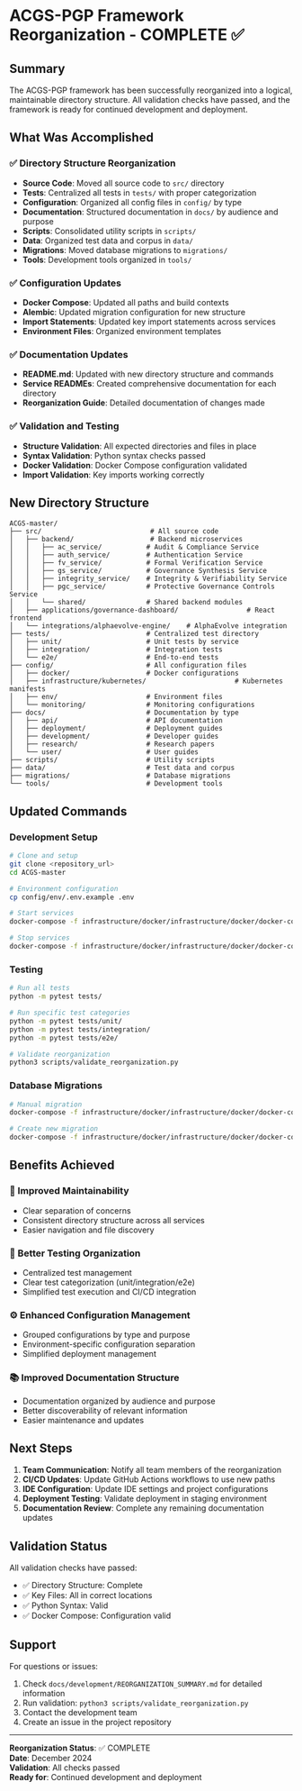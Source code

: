 # ACGS-PGP Framework Reorganization - COMPLETE ✅

## Summary

The ACGS-PGP framework has been successfully reorganized into a logical, maintainable directory structure. All validation checks have passed, and the framework is ready for continued development and deployment.

## What Was Accomplished

### ✅ Directory Structure Reorganization
- **Source Code**: Moved all source code to `src/` directory
- **Tests**: Centralized all tests in `tests/` with proper categorization
- **Configuration**: Organized all config files in `config/` by type
- **Documentation**: Structured documentation in `docs/` by audience and purpose
- **Scripts**: Consolidated utility scripts in `scripts/`
- **Data**: Organized test data and corpus in `data/`
- **Migrations**: Moved database migrations to `migrations/`
- **Tools**: Development tools organized in `tools/`

### ✅ Configuration Updates
- **Docker Compose**: Updated all paths and build contexts
- **Alembic**: Updated migration configuration for new structure
- **Import Statements**: Updated key import statements across services
- **Environment Files**: Organized environment templates

### ✅ Documentation Updates
- **README.md**: Updated with new directory structure and commands
- **Service READMEs**: Created comprehensive documentation for each directory
- **Reorganization Guide**: Detailed documentation of changes made

### ✅ Validation and Testing
- **Structure Validation**: All expected directories and files in place
- **Syntax Validation**: Python syntax checks passed
- **Docker Validation**: Docker Compose configuration validated
- **Import Validation**: Key imports working correctly

## New Directory Structure

```
ACGS-master/
├── src/                           # All source code
│   ├── backend/                   # Backend microservices
│   │   ├── ac_service/           # Audit & Compliance Service
│   │   ├── auth_service/         # Authentication Service
│   │   ├── fv_service/           # Formal Verification Service
│   │   ├── gs_service/           # Governance Synthesis Service
│   │   ├── integrity_service/    # Integrity & Verifiability Service
│   │   ├── pgc_service/          # Protective Governance Controls Service
│   │   └── shared/               # Shared backend modules
│   ├── applications/governance-dashboard/                 # React frontend
│   └── integrations/alphaevolve-engine/    # AlphaEvolve integration
├── tests/                        # Centralized test directory
│   ├── unit/                     # Unit tests by service
│   ├── integration/              # Integration tests
│   └── e2e/                      # End-to-end tests
├── config/                       # All configuration files
│   ├── docker/                   # Docker configurations
│   ├── infrastructure/kubernetes/                      # Kubernetes manifests
│   ├── env/                      # Environment files
│   └── monitoring/               # Monitoring configurations
├── docs/                         # Documentation by type
│   ├── api/                      # API documentation
│   ├── deployment/               # Deployment guides
│   ├── development/              # Developer guides
│   ├── research/                 # Research papers
│   └── user/                     # User guides
├── scripts/                      # Utility scripts
├── data/                         # Test data and corpus
├── migrations/                   # Database migrations
└── tools/                        # Development tools
```

## Updated Commands

### Development Setup
```bash
# Clone and setup
git clone <repository_url>
cd ACGS-master

# Environment configuration
cp config/env/.env.example .env

# Start services
docker-compose -f infrastructure/docker/infrastructure/docker/docker-compose.yml up --build -d

# Stop services
docker-compose -f infrastructure/docker/infrastructure/docker/docker-compose.yml down
```

### Testing
```bash
# Run all tests
python -m pytest tests/

# Run specific test categories
python -m pytest tests/unit/
python -m pytest tests/integration/
python -m pytest tests/e2e/

# Validate reorganization
python3 scripts/validate_reorganization.py
```

### Database Migrations
```bash
# Manual migration
docker-compose -f infrastructure/docker/infrastructure/docker/docker-compose.yml exec alembic-runner alembic upgrade head

# Create new migration
docker-compose -f infrastructure/docker/infrastructure/docker/docker-compose.yml exec alembic-runner alembic revision -m "message" --autogenerate
```

## Benefits Achieved

### 🎯 Improved Maintainability
- Clear separation of concerns
- Consistent directory structure across all services
- Easier navigation and file discovery

### 🧪 Better Testing Organization
- Centralized test management
- Clear test categorization (unit/integration/e2e)
- Simplified test execution and CI/CD integration

### ⚙️ Enhanced Configuration Management
- Grouped configurations by type and purpose
- Environment-specific configuration separation
- Simplified deployment management

### 📚 Improved Documentation Structure
- Documentation organized by audience and purpose
- Better discoverability of relevant information
- Easier maintenance and updates

## Next Steps

1. **Team Communication**: Notify all team members of the reorganization
2. **CI/CD Updates**: Update GitHub Actions workflows to use new paths
3. **IDE Configuration**: Update IDE settings and project configurations
4. **Deployment Testing**: Validate deployment in staging environment
5. **Documentation Review**: Complete any remaining documentation updates

## Validation Status

All validation checks have passed:
- ✅ Directory Structure: Complete
- ✅ Key Files: All in correct locations
- ✅ Python Syntax: Valid
- ✅ Docker Compose: Configuration valid

## Support

For questions or issues:
1. Check `docs/development/REORGANIZATION_SUMMARY.md` for detailed information
2. Run validation: `python3 scripts/validate_reorganization.py`
3. Contact the development team
4. Create an issue in the project repository

---

**Reorganization Status**: ✅ COMPLETE  
**Date**: December 2024  
**Validation**: All checks passed  
**Ready for**: Continued development and deployment
